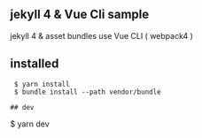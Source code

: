 ## jekyll 4 & Vue Cli sample

jekyll 4 & asset bundles use Vue CLI ( webpack4 )

## installed
```
 $ yarn install
 $ bundle install --path vendor/bundle

## dev
```
 $ yarn dev
```
